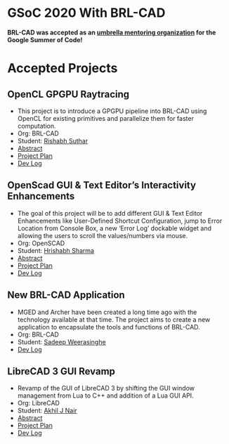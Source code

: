 # GSoC 2020 With BRL-CAD

**BRL-CAD was accepted as an [umbrella mentoring
organization](https://summerofcode.withgoogle.com) for the Google Summer
of Code!**

# Accepted Projects

## OpenCL GPGPU Raytracing

-   This project is to introduce a GPGPU pipeline into BRL-CAD using
    OpenCL for existing primitives and parallelize them for faster
    computation.
-   Org: BRL-CAD
-   Student: [Rishabh Suthar](/wiki/user/rishabhsuthar32.md)
-   [Abstract](https://summerofcode.withgoogle.com/projects/#4537636858888192)
-   [Project Plan](/wiki/user/rishabhsuthar32/GSoC20/Project.md)
-   [Dev Log](/wiki/user/rishabhsuthar32/GSoC20/Log.md)

## OpenScad GUI & Text Editor’s Interactivity Enhancements

-   The goal of this project will be to add different GUI & Text Editor
    Enhancements like User-Defined Shortcut Configuration, jump to Error
    Location from Console Box, a new ‘Error Log’ dockable widget and
    allowing the users to scroll the values/numbers via mouse.
-   Org: OpenSCAD
-   Student: [Hrishabh Sharma](/wiki/user/Hrishabh.md)
-   [Abstract](https://summerofcode.withgoogle.com/projects/#6337400843796480)
-   [Project Plan](/wiki/user/Hrishabh/GSoC20/proposal.md)
-   [Dev Log](/wiki/user/Hrishabh/GSoC20/logs.md)

## New BRL-CAD Application

-   MGED and Archer have been created a long time ago with the
    technology available at that time. The project aims to create a new
    application to encapsulate the tools and functions of BRL-CAD.
-   Org: BRL-CAD
-   Student: [Sadeep Weerasinghe](/wiki/user/Sadeep.md)
-   [Dev Log](/wiki/user/Sadeep/DevLog-2020.md)

## LibreCAD 3 GUI Revamp

-   Revamp of the GUI of LibreCAD 3 by shifting the GUI window
    management from Lua to C++ and addition of a Lua GUI API.
-   Org: LibreCAD
-   Student: [Akhil J Nair](/wiki/user/Jedi18.md)
-   [Abstract](https://dokuwiki.librecad.org/doku.php/gsoc:gsoc2020#the_project)
-   [Project
    Plan](https://dokuwiki.librecad.org/lib/exe/fetch.php/gsoc:gsoc2020proposal.pdf)
-   [Dev Log](https://dokuwiki.librecad.org/doku.php/gsoc:log2020)
